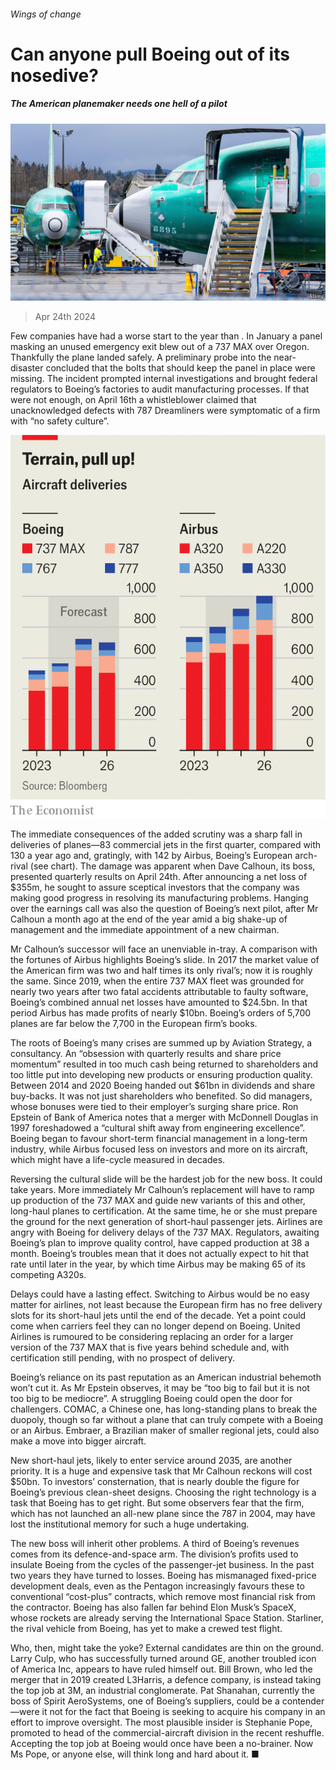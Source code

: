###### Wings of change

# Can anyone pull Boeing out of its nosedive? 

##### The American planemaker needs one hell of a pilot 

![image](images/20240427_WBP002.jpg) 

> Apr 24th 2024 

Few companies have had a worse start to the year than . In January a panel masking an unused emergency exit blew out of a 737 MAX over Oregon. Thankfully the plane landed safely. A preliminary probe into the near-disaster concluded that the bolts that should keep the panel in place were missing. The incident prompted internal investigations and brought federal regulators to Boeing’s factories to audit manufacturing processes. If that were not enough, on April 16th a whistleblower claimed that unacknowledged defects with 787 Dreamliners were symptomatic of a firm with “no safety culture”.

![image](images/20240427_WBC440.png) 


The immediate consequences of the added scrutiny was a sharp fall in deliveries of planes—83 commercial jets in the first quarter, compared with 130 a year ago and, gratingly, with 142 by Airbus, Boeing’s European arch-rival (see chart). The damage was apparent when Dave Calhoun, its boss, presented quarterly results on April 24th. After announcing a net loss of $355m, he sought to assure sceptical investors that the company was making good progress in resolving its manufacturing problems. Hanging over the earnings call was also the question of Boeing’s next pilot, after Mr Calhoun a month ago  at the end of the year amid a big shake-up of management and the immediate appointment of a new chairman.

Mr Calhoun’s successor will face an unenviable in-tray. A comparison with the fortunes of Airbus highlights Boeing’s slide. In 2017 the market value of the American firm was two and half times its only rival’s; now it is roughly the same. Since 2019, when the entire 737 MAX fleet was grounded for nearly two years after two fatal accidents attributable to faulty software, Boeing’s combined annual net losses have amounted to $24.5bn. In that period Airbus has made profits of nearly $10bn. Boeing’s orders of 5,700 planes are far below the 7,700 in the European firm’s books.

The roots of Boeing’s many crises are summed up by Aviation Strategy, a consultancy. An “obsession with quarterly results and share price momentum” resulted in too much cash being returned to shareholders and too little put into developing new products or ensuring production quality. Between 2014 and 2020 Boeing handed out $61bn in dividends and share buy-backs. It was not just shareholders who benefited. So did managers, whose bonuses were tied to their employer’s surging share price. Ron Epstein of Bank of America notes that a merger with McDonnell Douglas in 1997 foreshadowed a “cultural shift away from engineering excellence”. Boeing began to favour short-term financial management in a long-term industry, while Airbus focused less on investors and more on its aircraft, which might have a life-cycle measured in decades.

Reversing the cultural slide will be the hardest job for the new boss. It could take years. More immediately Mr Calhoun’s replacement will have to ramp up production of the 737 MAX and guide new variants of this and other, long-haul planes to certification. At the same time, he or she must prepare the ground for the next generation of short-haul passenger jets. Airlines are angry with Boeing for delivery delays of the 737 MAX. Regulators, awaiting Boeing’s plan to improve quality control, have capped production at 38 a month. Boeing’s troubles mean that it does not actually expect to hit that rate until later in the year, by which time Airbus may be making 65 of its competing A320s.

Delays could have a lasting effect. Switching to Airbus would be no easy matter for airlines, not least because the European firm has no free delivery slots for its short-haul jets until the end of the decade. Yet a point could come when carriers feel they can no longer depend on Boeing. United Airlines is rumoured to be considering replacing an order for a larger version of the 737 MAX that is five years behind schedule and, with certification still pending, with no prospect of delivery.

Boeing’s reliance on its past reputation as an American industrial behemoth won’t cut it. As Mr Epstein observes, it may be “too big to fail but it is not too big to be mediocre”. A struggling Boeing could open the door for challengers. COMAC, a Chinese one, has long-standing plans to break the duopoly, though so far without a plane that can truly compete with a Boeing or an Airbus. Embraer, a Brazilian maker of smaller regional jets, could also make a move into bigger aircraft. 

New short-haul jets, likely to enter service around 2035, are another priority. It is a huge and expensive task that Mr Calhoun reckons will cost $50bn. To investors’ consternation, that is nearly double the figure for Boeing’s previous clean-sheet designs. Choosing the right technology is a task that Boeing has to get right. But some observers fear that the firm, which has not launched an all-new plane since the 787 in 2004, may have lost the institutional memory for such a huge undertaking.

The new boss will inherit other problems. A third of Boeing’s revenues comes from its defence-and-space arm. The division’s profits used to insulate Boeing from the cycles of the passenger-jet business. In the past two years they have turned to losses. Boeing has mismanaged fixed-price development deals, even as the Pentagon increasingly favours these to conventional “cost-plus” contracts, which remove most financial risk from the contractor. Boeing has also fallen far behind Elon Musk’s SpaceX, whose rockets are already serving the International Space Station. Starliner, the rival vehicle from Boeing, has yet to make a crewed test flight.

Who, then, might take the yoke? External candidates are thin on the ground. Larry Culp, who has successfully turned around GE, another troubled icon of America Inc, appears to have ruled himself out. Bill Brown, who led the merger that in 2019 created L3Harris, a defence company, is instead taking the top job at 3M, an industrial conglomerate. Pat Shanahan, currently the boss of Spirit AeroSystems, one of Boeing’s suppliers, could be a contender—were it not for the fact that Boeing is seeking to acquire his company in an effort to improve oversight. The most plausible insider is Stephanie Pope, promoted to head of the commercial-aircraft division in the recent reshuffle. Accepting the top job at Boeing would once have been a no-brainer. Now Ms Pope, or anyone else, will think long and hard about it. ■


